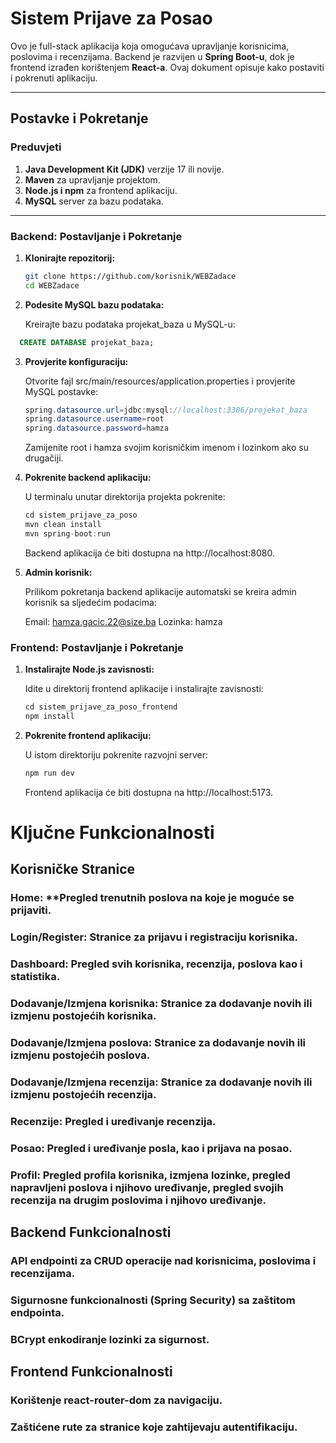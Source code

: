# Sistem Prijave za Posao

Ovo je full-stack aplikacija koja omogućava upravljanje korisnicima, poslovima i recenzijama. Backend je razvijen u **Spring Boot-u**, dok je frontend izrađen korištenjem **React-a**. Ovaj dokument opisuje kako postaviti i pokrenuti aplikaciju.

---

## Postavke i Pokretanje

### Preduvjeti

1. **Java Development Kit (JDK)** verzije 17 ili novije.
2. **Maven** za upravljanje projektom.
3. **Node.js i npm** za frontend aplikaciju.
4. **MySQL** server za bazu podataka.

---

### Backend: Postavljanje i Pokretanje

1. **Klonirajte repozitorij:**

   ```bash
   git clone https://github.com/korisnik/WEBZadace
   cd WEBZadace
    ```

2. **Podesite MySQL bazu podataka:**
   
   Kreirajte bazu podataka projekat_baza u MySQL-u:
 ```sql
   CREATE DATABASE projekat_baza;
 ```

3. **Provjerite konfiguraciju:**

   Otvorite fajl src/main/resources/application.properties i provjerite MySQL postavke:
     ```java
   spring.datasource.url=jdbc:mysql://localhost:3306/projekat_baza
   spring.datasource.username=root
   spring.datasource.password=hamza
      ```
     Zamijenite root i hamza svojim korisničkim imenom i lozinkom ako su drugačiji.
   
4. **Pokrenite backend aplikaciju:**
   
    U terminalu unutar direktorija projekta pokrenite:

   ```java
   cd sistem_prijave_za_poso
   mvn clean install
   mvn spring-boot:run
   ```
   Backend aplikacija će biti dostupna na http://localhost:8080.

5. **Admin korisnik:**
   
   Prilikom pokretanja backend aplikacije automatski se kreira admin korisnik sa sljedećim podacima:

    Email: hamza.gacic.22@size.ba
    Lozinka: hamza

### Frontend: Postavljanje i Pokretanje

1. **Instalirajte Node.js zavisnosti:**

   Idite u direktorij frontend aplikacije i instalirajte zavisnosti:

   ```java
   cd sistem_prijave_za_poso_frontend
   npm install
   ```
2. **Pokrenite frontend aplikaciju:**

   U istom direktoriju pokrenite razvojni server:
   
   ```javascript
   npm run dev
   ```
   Frontend aplikacija će biti dostupna na http://localhost:5173.


# Ključne Funkcionalnosti

## Korisničke Stranice

### Home: **Pregled trenutnih poslova na koje je moguće se prijaviti. 
### Login/Register: Stranice za prijavu i registraciju korisnika. 
### Dashboard: Pregled svih korisnika, recenzija, poslova kao i statistika. 
### Dodavanje/Izmjena korisnika: Stranice za dodavanje novih ili izmjenu postojećih korisnika. 
### Dodavanje/Izmjena poslova: Stranice za dodavanje novih ili izmjenu postojećih poslova. 
### Dodavanje/Izmjena recenzija: Stranice za dodavanje novih ili izmjenu postojećih recenzija. 
### Recenzije: Pregled i uređivanje recenzija. 
### Posao: Pregled i uređivanje posla, kao i prijava na posao. 
### Profil: Pregled profila korisnika, izmjena lozinke, pregled napravljeni poslova i njihovo uređivanje, pregled svojih recenzija na drugim poslovima i njihovo uređivanje. 
   
   
## Backend Funkcionalnosti

### API endpointi za CRUD operacije nad korisnicima, poslovima i recenzijama.
### Sigurnosne funkcionalnosti (Spring Security) sa zaštitom endpointa.
### BCrypt enkodiranje lozinki za sigurnost.

## Frontend Funkcionalnosti

### Korištenje react-router-dom za navigaciju.
### Zaštićene rute za stranice koje zahtijevaju autentifikaciju.

